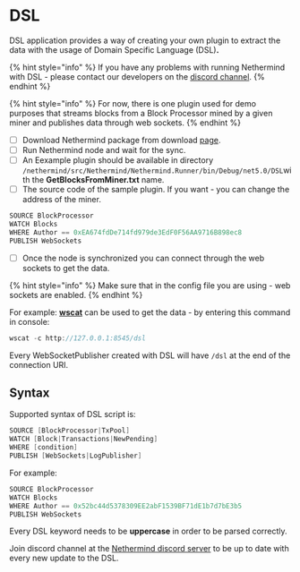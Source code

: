 # DSL

DSL application provides a way of creating your own plugin to extract the data with the usage of Domain Specific Language \(DSL\)**.**

{% hint style="info" %}
If you have any problems with running Nethermind with DSL - please contact our developers on the [discord channel](https://discord.com/invite/PaCMRFdvWT).
{% endhint %}

{% hint style="info" %}
For now, there is one plugin used for demo purposes that streams blocks from a Block Processor mined by a given miner and publishes data through web sockets.
{% endhint %}

* [ ] Download Nethermind package from download [page](https://downloads.nethermind.io/).
* [ ] Run Nethermind node and wait for the sync.
* [ ] An Eexample plugin should be available in directory `/nethermind/src/Nethermind/Nethermind.Runner/bin/Debug/net5.0/DSL`with the **GetBlocksFromMiner.txt** name.
* [ ] The source code of the sample plugin. If you want - you can change the address of the miner.

```csharp
SOURCE BlockProcessor
WATCH Blocks
WHERE Author == 0xEA674fdDe714fd979de3EdF0F56AA9716B898ec8
PUBLISH WebSockets
```

* [ ] Once the node is synchronized you can connect through the web sockets to get the data.

{% hint style="info" %}
Make sure that in the config file you are using - web sockets are enabled.
{% endhint %}

For example: [**wscat**](https://github.com/websockets/wscat) can be used to get the data - by entering this command in console:

```csharp
wscat -c http://127.0.0.1:8545/dsl
```

Every WebSocketPublisher created with DSL will have `/dsl` at the end of the connection URI.

## Syntax

Supported syntax of DSL script is:

```csharp
SOURCE [BlockProcessor|TxPool]
WATCH [Block|Transactions|NewPending]
WHERE [condition]
PUBLISH [WebSockets|LogPublisher]
```

For example:

```csharp
SOURCE BlockProcessor
WATCH Blocks
WHERE Author == 0x52bc44d5378309EE2abF1539BF71dE1b7d7bE3b5
PUBLISH WebSockets
```

Every DSL keyword needs to be **uppercase** in order to be parsed correctly.

Join discord channel at the [Nethermind discord server](https://discord.com/invite/PaCMRFdvWT) to be up to date with every new update to the DSL.




